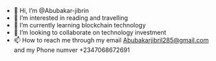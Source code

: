 - 👋 Hi, I’m @Abubakar-jibrin
- 👀 I’m interested in reading and travelling 
- 🌱 I’m currently learning blockchain technology 
- 💞️ I’m looking to collaborate on technology investment 
- 📫 How to reach me through my email Abubakarjibril285@gmail.com and my 
Phone numver +2347068672691
<!---
Abubakar-jibrin/Abubakar-jibrin is a ✨ special ✨ repository because its `README.md` (this file) appears on your GitHub profile.
You can click the Preview link to take a look at your changes.
--->

